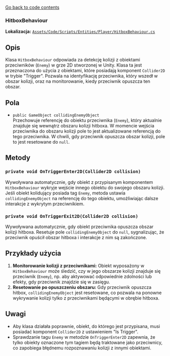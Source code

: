 ﻿[Go back to code contents](../../../codeContents.md)

### HitboxBehaviour

**Lokalizacja:** [`Assets/Code/Scripts/Entities/Player/HitboxBehaviour.cs`](../../../../Assets/Code/Scripts/Entities/Player/HitboxBehaviour.cs)

## Opis
Klasa `HitboxBehaviour` odpowiada za detekcję kolizji z obiektami przeciwników (`Enemy`) w grze 2D stworzonej w Unity. Klasa ta jest przeznaczona do użycia z obiektami, które posiadają komponent `Collider2D` w trybie "Trigger". Pozwala na identyfikację przeciwnika, który wszedł w obszar kolizji, oraz na monitorowanie, kiedy przeciwnik opuszcza ten obszar.

## Pola

- `public GameObject collidingEnemyObject`  
  Przechowuje referencję do obiektu przeciwnika (`Enemy`), który aktualnie znajduje się wewnątrz obszaru kolizji hitboxa. W momencie wejścia przeciwnika do obszaru kolizji pole to jest aktualizowane referencją do tego przeciwnika. W chwili, gdy przeciwnik opuszcza obszar kolizji, pole to jest resetowane do `null`.

## Metody

### `private void OnTriggerEnter2D(Collider2D collision)`
Wywoływana automatycznie, gdy obiekt z przypisanym komponentem `HitboxBehaviour` wykryje wejście innego obiektu do swojego obszaru kolizji. Jeśli obiekt kolidujący posiada tag `Enemy`, metoda ustawia `collidingEnemyObject` na referencję do tego obiektu, umożliwiając dalsze interakcje z wykrytym przeciwnikiem.

### `private void OnTriggerExit2D(Collider2D collision)`
Wywoływana automatycznie, gdy obiekt przeciwnika opuszcza obszar kolizji hitboxa. Resetuje pole `collidingEnemyObject` do `null`, sygnalizując, że przeciwnik opuścił obszar hitboxa i interakcje z nim są zakończone.

## Przykłady użycia
1. **Monitorowanie kolizji z przeciwnikami:** Obiekt wyposażony w `HitboxBehaviour` może śledzić, czy w jego obszarze kolizji znajduje się przeciwnik (`Enemy`), np. aby aktywować odpowiednie zdolności lub efekty, gdy przeciwnik znajdzie się w zasięgu.
2. **Resetowanie po opuszczeniu obszaru:** Gdy przeciwnik opuszcza hitbox, `collidingEnemyObject` jest resetowane, co pozwala na ponowne wykrywanie kolizji tylko z przeciwnikami będącymi w obrębie hitboxa.

## Uwagi
- Aby klasa działała poprawnie, obiekt, do którego jest przypisana, musi posiadać komponent `Collider2D` z ustawieniem "Is Trigger".
- Sprawdzanie tagu `Enemy` w metodzie `OnTriggerEnter2D` zapewnia, że tylko obiekty oznaczone tym tagiem będą traktowane jako przeciwnicy, co zapobiega błędnemu rozpoznawaniu kolizji z innymi obiektami.

